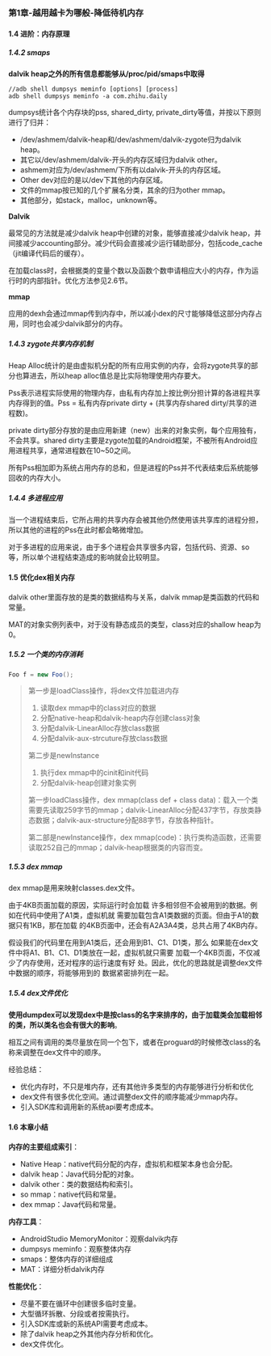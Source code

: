 ### 第1章-越用越卡为哪般-降低待机内存

#### 1.4 进阶：内存原理

##### 1.4.2 smaps

**dalvik heap之外的所有信息都能够从/proc/pid/smaps中取得**

```shell
//adb shell dumpsys meminfo [options] [process]
adb shell dumpsys meminfo -a com.zhihu.daily
```

dumpsys统计各个内存块的pss, shared_dirty, private_dirty等值，并按以下原则进行了归并：

- /dev/ashmem/dalvik-heap和/dev/ashmem/dalvik-zygote归为dalvik heap。
- 其它以/dev/ashmem/dalvik-开头的内存区域归为dalvik other。
- ashmem对应为/dev/ashmem/下所有以dalvik-开头的内存区域。
- Other dev对应的是以/dev下其他的内存区域。
- 文件的mmap按已知的几个扩展名分类，其余的归为other mmap。
- 其他部分，如stack，malloc，unknown等。

**Dalvik**

最常见的方法就是减少dalvik heap中创建的对象，能够直接减少dalvik heap，并间接减少accounting部分。减少代码会直接减少运行辅助部分，包括code_cache（jit编译代码后的缓存）。

在加载class时，会根据类的变量个数以及函数个数申请相应大小的内存，作为运行时的内部指针。优化方法参见2.6节。

**mmap**

应用的dexh会通过mmap传到内存中，所以减小dex的尺寸能够降低这部分内存占用，同时也会减少dalvik部分的内存。

##### 1.4.3 zygote共享内存机制

Heap Alloc统计的是由虚拟机分配的所有应用实例的内存，会将zygote共享的部分也算进去，所以heap alloc值总是比实际物理使用内存要大。

Pss表示进程实际使用的物理内存，由私有内存加上按比例分担计算的各进程共享内存得到的值。Pss = 私有内存private dirty + (共享内存shared dirty/共享的进程数)。

private dirty部分存放的是由应用新建（new）出来的对象实例，每个应用独有，不会共享。shared dirty主要是zygote加载的Android框架，不被所有Android应用进程共享，通常进程数在10~50之间。

所有Pss相加即为系统占用内存的总和，但是进程的Pss并不代表结束后系统能够回收的内存大小。

##### 1.4.4 多进程应用

当一个进程结束后，它所占用的共享内存会被其他仍然使用该共享库的进程分担，所以其他的进程的Pss在此时都会略微增加。

对于多进程的应用来说，由于多个进程会共享很多内容，包括代码、资源、so等，所以单个进程结束造成的影响就会比较明显。

#### 1.5 优化dex相关内存

dalvik other里面存放的是类的数据结构与关系，dalvik mmap是类函数的代码和常量。

MAT的对象实例列表中，对于没有静态成员的类型，class对应的shallow heap为0。

##### 1.5.2 一个类的内存消耗

```java
Foo f = new Foo();
```

> 第一步是loadClass操作，将dex文件加载进内存
>
> 1. 读取dex mmap中的class对应的数据
> 2. 分配native-heap和dalvik-heap内存创建class对象
> 3. 分配dalvik-LinearAlloc存放class数据
> 4. 分配dalvik-aux-strcuture存放class数据
>
> 第二步是newInstance
>
> 1. 执行dex mmap中的cinit和init代码
> 2. 分配dalvik-heap创建对象实例
>
> 第一步loadClass操作，dex mmap(class def + class data)：载入一个类需要先读取259字节的mmap；dalvik-LinearAlloc分配437字节，存放类静态数据；dalvik-aux-structure分配88字节，存放各种指针。
>
> 第二部是newInstance操作，dex mmap(code)：执行类构造函数，还需要读取252自己的mmap；dalvik-heap根据类的内容而变。

##### 1.5.3 dex mmap

dex mmap是用来映射classes.dex文件。

由于4KB页面加载的原因，实际运行时会加载
许多相邻但不会被用到的数据。例如在代码中使用了A1类，虚拟机就
需要加载包含A1类数据的页面。但由于A1的数据只有1KB，那在加载
的4KB页面中，还会有A2A3A4类，总共占用了4KB内存。

假设我们的代码里在用到A1类后，还会用到B1、C1、D1类，那么
如果能在dex文件中将A1、B1、C1、D1类放在一起，虚拟机就只需要
加载一个4KB页面，不仅减少了内存使用，还对程序的运行速度有好
处。因此，优化的思路就是调整dex文件中数据的顺序，将能够用到的
数据紧密排列在一起。

##### 1.5.4 dex文件优化

**使用dumpdex可以发现dex中是按class的名字来排序的，由于加载类会加载相邻的类，所以类名也会有很大的影响**。

相互之间有调用的类尽量放在同一个包下，或者在proguard的时候修改class的名称来调整在dex文件中的顺序。

经验总结：

- 优化内存时，不只是堆内存，还有其他许多类型的内存能够进行分析和优化
- dex文件有很多优化空间。通过调整dex文件的顺序能减少mmap内存。
- 引入SDK库和调用新的系统api要考虑成本。

#### 1.6 本章小结

**内存的主要组成索引**：

- Native Heap：native代码分配的内存，虚拟机和框架本身也会分配。
- dalvik heap：Java代码分配的对象。
- dalvik other：类的数据结构和索引。
- so mmap：native代码和常量。
- dex mmap：Java代码和常量。

**内存工具**：

- AndroidStudio MemoryMonitor：观察dalvik内存
- dumpsys meminfo：观察整体内存
- smaps：整体内存的详细组成
- MAT：详细分析dalvik内存

**性能优化**：

- 尽量不要在循环中创建很多临时变量。
- 大型循环拆散、分段或者按需执行。
- 引入SDK库或新的系统API需要考虑成本。
- 除了dalvik heap之外其他内存分析和优化。
- dex文件优化。

